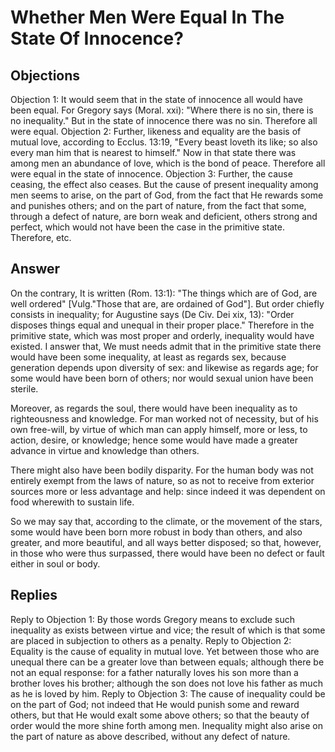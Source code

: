 # Whether Men Were Equal In The State Of Innocence?
## Objections
Objection 1: It would seem that in the state of innocence all would have been equal. For Gregory says (Moral. xxi): "Where there is no sin, there is no inequality." But in the state of innocence there was no sin. Therefore all were equal.
Objection 2: Further, likeness and equality are the basis of mutual love, according to Ecclus. 13:19, "Every beast loveth its like; so also every man him that is nearest to himself." Now in that state there was among men an abundance of love, which is the bond of peace. Therefore all were equal in the state of innocence.
Objection 3: Further, the cause ceasing, the effect also ceases. But the cause of present inequality among men seems to arise, on the part of God, from the fact that He rewards some and punishes others; and on the part of nature, from the fact that some, through a defect of nature, are born weak and deficient, others strong and perfect, which would not have been the case in the primitive state. Therefore, etc.
## Answer
On the contrary, It is written (Rom. 13:1): "The things which are of God, are well ordered" [Vulg."Those that are, are ordained of God"]. But order chiefly consists in inequality; for Augustine says (De Civ. Dei xix, 13): "Order disposes things equal and unequal in their proper place." Therefore in the primitive state, which was most proper and orderly, inequality would have existed.
I answer that, We must needs admit that in the primitive state there would have been some inequality, at least as regards sex, because generation depends upon diversity of sex: and likewise as regards age; for some would have been born of others; nor would sexual union have been sterile.

Moreover, as regards the soul, there would have been inequality as to righteousness and knowledge. For man worked not of necessity, but of his own free-will, by virtue of which man can apply himself, more or less, to action, desire, or knowledge; hence some would have made a greater advance in virtue and knowledge than others.

There might also have been bodily disparity. For the human body was not entirely exempt from the laws of nature, so as not to receive from exterior sources more or less advantage and help: since indeed it was dependent on food wherewith to sustain life.

So we may say that, according to the climate, or the movement of the stars, some would have been born more robust in body than others, and also greater, and more beautiful, and all ways better disposed; so that, however, in those who were thus surpassed, there would have been no defect or fault either in soul or body.
## Replies
Reply to Objection 1: By those words Gregory means to exclude such inequality as exists between virtue and vice; the result of which is that some are placed in subjection to others as a penalty.
Reply to Objection 2: Equality is the cause of equality in mutual love. Yet between those who are unequal there can be a greater love than between equals; although there be not an equal response: for a father naturally loves his son more than a brother loves his brother; although the son does not love his father as much as he is loved by him.
Reply to Objection 3: The cause of inequality could be on the part of God; not indeed that He would punish some and reward others, but that He would exalt some above others; so that the beauty of order would the more shine forth among men. Inequality might also arise on the part of nature as above described, without any defect of nature.